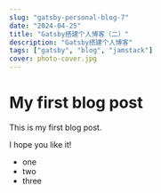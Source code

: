 ```yaml
---
slug: "gatsby-personal-blog-7"
date: "2024-04-25"
title: "Gatsby搭建个人博客（二）"
description: "Gatsby搭建个人博客"
tags: ["gatsby", "blog", "jamstack"]
cover: photo-cover.jpg
---
```


# My first blog post

This is my first blog post.

I hope you like it!

- one
- two
- three

